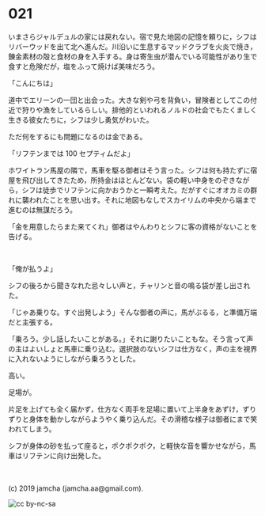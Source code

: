 

# 021

いまさらジャルデュルの家には戻れない。宿で見た地図の記憶を頼りに，シフはリバーウッドを出て北へ進んだ。川沿いに生息するマッドクラブを火炎で焼き，錬金素材の殻と食材の身を入手する。身は寄生虫が潜んでいる可能性があり生で食すと危険だが，塩をふって焼けば美味だろう。

「こんにちは」

道中でエリーンの一団と出会った。大きな剣や弓を背負い，冒険者としてこの付近で狩りや漁をしているらしい。排他的といわれるノルドの社会でもたくましく生きる彼女たちに，シフは少し勇気がわいた。

ただ何をするにも問題になるのは金である。

「リフテンまでは 100 セプティムだよ」

ホワイトラン馬屋の隣で，馬車を駆る御者はそう言った。シフは何も持たずに宿屋を飛び出してきたため，所持金はほとんどない。袋の軽い中身をのぞきながら，シフは徒歩でリフテンに向かおうかと一瞬考えた。だがすぐにオオカミの群れに襲われたことを思い出す。それに地図もなしでスカイリムの中央から端まで進むのは無謀だろう。

「金を用意したらまた来てくれ」御者はやんわりとシフに客の資格がないことを告げる。

<br>

「俺が払うよ」

シフの後ろから聞きなれた忌々しい声と，チャリンと音の鳴る袋が差し出された。

「じゃあ乗りな。すぐ出発しよう」そんな御者の声に，馬がぶるる，と準備万端だと主張する。

「乗ろう。少し話したいことがある。」それに謝りたいこともな。そう言って声の主はよいしょと馬車に乗り込む。選択肢のないシフは仕方なく，声の主を視界に入れないようにしながら乗ろうとした。

高い。

足場が。

片足を上げても全く届かず，仕方なく両手を足場に置いて上半身をあずけ，ずりずりと身体を動かしながらようやく乗り込んだ。その滑稽な様子は御者にまで笑われてしまう。

シフが身体の砂を払って座ると，ポクポクポク，と軽快な音を響かせながら，馬車はリフテンに向け出発した。

<br>
<br>
(c) 2019 jamcha (jamcha.aa@gmail.com).

![cc by-nc-sa](https://i.creativecommons.org/l/by-nc-sa/4.0/88x31.png)

